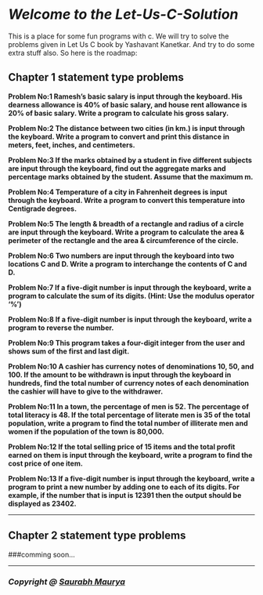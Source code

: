 # **_Welcome to the Let-Us-C-Solution_**
This is a place for some fun programs with c.
We will try to solve the problems given in Let Us C book by Yashavant Kanetkar.
And try to do some extra stuff also.
So here is the roadmap:
## Chapter 1 statement type problems

**Problem No:1 Ramesh’s basic salary is input through the keyboard. His dearness allowance is 40% of basic salary, and house rent allowance is 20% of basic salary. Write a program to calculate his gross salary.**

**Problem No:2 The distance between two cities (in km.) is input through the keyboard. Write a program to convert and print this distance in meters, feet, inches, and centimeters.**

**Problem No:3 If the marks obtained by a student in five different subjects are input through the keyboard, find out the aggregate marks and percentage marks obtained by the student. Assume that the maximum m.**

**Problem No:4 Temperature of a city in Fahrenheit degrees is input through the keyboard. Write a program to convert this temperature into Centigrade degrees.**

**Problem No:5 The length & breadth of a rectangle and radius of a circle are input through the keyboard. Write a program to calculate the area & perimeter of the rectangle and the area & circumference of the circle.**

**Problem No:6 Two numbers are input through the keyboard into two locations C and D. Write a program to interchange the contents of C and D.**

**Problem No:7 If a five-digit number is input through the keyboard, write a program to calculate the sum of its digits. (Hint: Use the modulus operator ‘%’)**

**Problem No:8 If a five-digit number is input through the keyboard, write a program to reverse the number.**

**Problem No:9 This program takes a four-digit integer from the user and shows sum of the first and last digit.**

**Problem No:10 A cashier has currency notes of denominations 10, 50, and 100. If the amount to be withdrawn is input through the keyboard in hundreds, find the total number of currency notes of each denomination the cashier will have to give to the withdrawer.**

**Problem No:11 In a town, the percentage of men is 52. The percentage of total literacy is 48. If the total percentage of literate men is 35 of the total population, write a program to find the total number of illiterate men and women if the population of the town is 80,000.**

**Problem No:12 If the total selling price of 15 items and the total profit earned on them is input through the keyboard, write a program to find the cost price of one item.**

**Problem No:13 If a five-digit number is input through the keyboard, write a program to print a new number by adding one to each of its digits. For example, if the number that is input is 12391 then the output should be displayed as 23402.**


***
## Chapter 2 statement type problems






###comming soon...




***
### **_Copyright @ [Saurabh Maurya](https://www.linkedin.com/in/saurabh-maurya-325942143)_**

